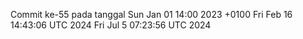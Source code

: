 Commit ke-55 pada tanggal Sun Jan 01 14:00 2023 +0100
Fri Feb 16 14:43:06 UTC 2024
Fri Jul  5 07:23:56 UTC 2024
